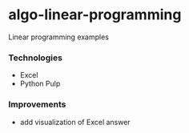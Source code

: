 # algo-linear-programming
Linear programming examples



### Technologies
* Excel
* Python Pulp
### Improvements
* add visualization of Excel answer
